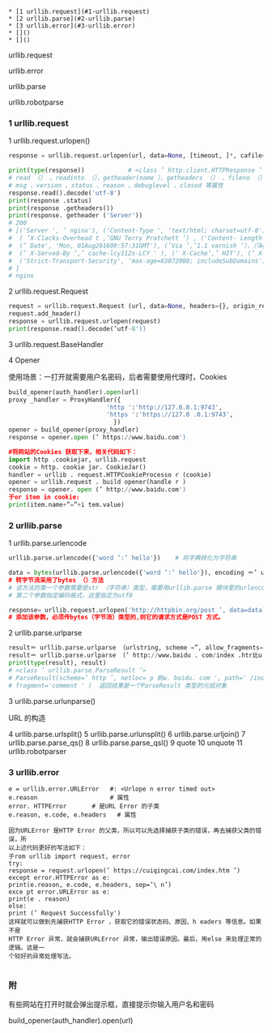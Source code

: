 
    * [1 urllib.request](#1-urllib.request)
    * [2 urllib.parse](#2-urllib.parse)
    * [3 urllib.error](#3-urllib.error)
    * []()
    * []()





urllib.request

urllib.error

urllib.parse

urllib.robotparse


### 1 urllib.request
1 urllib.request.urlopen()
```python
response = urllib.request.urlopen(url, data=None, [timeout, ]*, cafile=None, capath=None, cadefault=False, context=None)

print(type(response))            # <class ’ http.client.HTTPResponse ’ >
# read （） 、readinto （）、getheader(name ）、getheaders （） 、fileno （）等方法
# msg 、version 、status 、reason 、debuglevel 、closed 等属性
response.read().decode('utf-8')
print(response .status)
print(response .getheaders())
print(response. getheader ('Server'))
# 200
# [('Server ', ’ nginx'), ('Content-Type ', ’text/html; charset=utf-8'), (’ X-Frame-Options ’,’ SAMEORIGIN'),
#  ( ’X-Clacks-Overhead t ,’GNU Terry Pratchett ’) , ('Content- Length ’ 3 ’47397 ' ), (’ Accept-Ranges ’, t bytes ’),
#  (’ Date', 'Mon, 01Aug201609:57:31GMT'), (’Via ’,’1.1 varnish ’），（『Age ’，’ 2473 『），（『Conn ect ion' ,’ close'),
#  (’ X-Served-By ’,’ cache-lcy112s-LCY ' ), (' X-Cache’,’ HIT'), (’ X-Cache-Hits ',’ 23')' (’ Vary ’,' Cookie' ),
#  ('Strict-Transport-Security', 'max-age=63072000; includeSubDomains')
# ]
# nginx

```


2 urllib.request.Request

```python
request = urllib.request.Request (url, data=None, headers={}, origin_req_host=None, unverifiable=False, method =None)
request.add_header()
response = urllib.request.urlopen(request)
print(response.read().decode(’utf-8'))
```


3 urllib.request.BaseHandler

4 Opener

使用场景：一打开就需要用户名密码，后者需要使用代理时，Cookies
```python
build_opener(auth_handler).open(url)
proxy _handler = ProxyHandler({
                           'http ':'http://127.0.0.1:9743',
                           'https ':'https://127.0 .0.1:9743',
                             })
opener = build_opener(proxy_handler)
response = opener.open (’ https://www.baidu.com')

#将网站的Cookies 获取下来，相关代码如下：
import http .cookiejar, urllib.request
cookie = http. cookie jar. CookieJar()
handler = urllib . request.HTTPCookieProcesso r (cookie)
opener = urllib.request . build opener(handle r )
response = opener. open (’ http://www.baidu.com')
于or item in cookie:
print(item.name+”=”+i tem.value)
```



### 2 urllib.parse

1 urllib.parse.urlencode
```python
urllib.parse.urlencode({'word ’:’ hello'})    # 将字典转化为字符串

data = bytes(urllib.parse.urlencode({'word ’:’ hello'}), encoding ＝’ utf-8')
# 转字节流采用了bytes （）方法
# 该方法的第一个参数需要是str （字符串）类型，需要用urllib.parse 模块里的urlencode （）方法来将参数字典转化为字符串；
# 第二个参数指定编码格式，这里指定为utf8

response= urllib.request.urlopen('http://httpbin.org/post ’, data=data)
# 添加该参数，必须传bytes（字节流）类型的,则它的请求方式是POST 方式。
```

2 urllib.parse.urlparse
```python
result＝ urllib.parse.urlparse （urlstring, scheme =”, allow_fragments=True)
result＝ urllib.parse.urlparse （’ http://www.baidu . com/index .htr比u ser?id=S#comment ’）
print(type(result), result)
# <class ’ urllib.parse.ParseResult ’>
# ParseResult(scheme=’ http ’, netloc= p 刷w. baidu. com ', path=' /index. html ’, params='user', query='id=S',
# fragment='comment ' )  返回结果是一个ParseResult 类型的元组对象

```

3 urllib.parse.urlunparse()

URL 的构造

4 urllib.parse.urlsplit()
5 urllib.parse.urlunsplit()
6 urllib.parse.urljoin()
7 urllib.parse.parse_qs()
8 urllib.parse.parse_qsl()
9  quote
10 unquote
11 urllib.robotparser


### 3 urllib.error

```
e = urllib.error.URLError   #: <Urlope n error timed out>
e.reason                    # 属性
error. HTTPError       # 是URL Error 的子类
e.reason, e.code, e.headers   # 属性

因为URLError 是HTTP Error 的父类，所以可以先选择捕获子类的错误，再去捕获父类的错误，所
以上述代码更好的写法如下：
于rom urllib import request, error
try:
response = request.urlopen(’ https://cuiqingcai.com/index.htm ’)
except error.HTTPError as e:
print(e.reason, e.code, e.headers, sep=’\ n’)
exce pt error.URLError as e:
print(e . reason)
else:
print (’ Request Successfully')
这样就可以做到先捕获HTTP Error ，获取它的错误状态码、原因、h eaders 等信息。如果不是
HTTP Error 异常，就会捕获URLError 异常，输出错误原因。最后，用else 来处理正常的逻辑。这是一
个较好的异常处理写法。


```
### 附
有些网站在打开时就会弹出提示框，直接提示你输入用户名和密码

build_opener(auth_handler).open(url)
